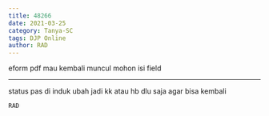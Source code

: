 ```yaml
---
title: 48266
date: 2021-03-25
category: Tanya-SC
tags: DJP Online
author: RAD
---
```


eform pdf mau kembali muncul mohon isi field

---

status pas di induk ubah jadi kk atau hb dlu saja agar bisa kembali

`RAD`
